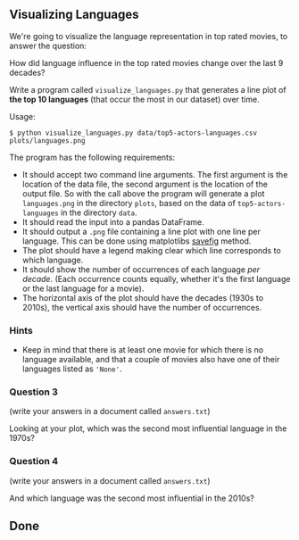 ## Visualizing Languages

We're going to visualize the language representation in top rated movies, to answer the question:

How did language influence in the top rated movies change over the last 9 decades?

Write a program called `visualize_languages.py` that generates a line plot of **the top 10 languages** (that occur the most in our dataset) over time.

Usage:

    $ python visualize_languages.py data/top5-actors-languages.csv plots/languages.png

The program has the following requirements:

- It should accept two command line arguments. The first argument is the location of the data file, the second argument is the location of the output file. So with the call above the program will generate a plot `languages.png` in the directory `plots`, based on the data of `top5-actors-languages` in the directory `data`.
- It should read the input into a pandas DataFrame.
- It should output a `.png` file containing a line plot with one line per language. This can be done using matplotlibs [savefig](https://matplotlib.org/stable/api/_as_gen/matplotlib.pyplot.savefig.html) method.
- The plot should have a legend making clear which line corresponds to which language.
- It should show the number of occurrences of each language *per decade*. (Each occurrence counts equally, whether it's the first language or the last language for a movie).
- The horizontal axis of the plot should have the decades (1930s to 2010s), the vertical axis should have the number of occurrences.

### Hints

- Keep in mind that there is at least one movie for which there is no language available, and that a couple of movies also have one of their languages listed as `'None'`.

### Question 3

(write your answers in a document called `answers.txt`)

Looking at your plot, which was the second most influential language in the 1970s?


### Question 4
(write your answers in a document called `answers.txt`)

And which language was the second most influential in the 2010s?

## Done
